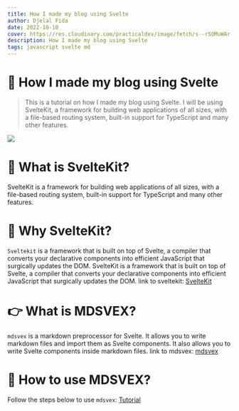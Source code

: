 ```yaml
---
title: How I made my blog using Svelte
author: Djelal Fida
date: 2022-10-10
cover: https://res.cloudinary.com/practicaldev/image/fetch/s--rSOMuWAr--/c_imagga_scale,f_auto,fl_progressive,h_720,q_auto,w_1280/https://dev-to-uploads.s3.amazonaws.com/uploads/articles/gg7fp7w1n0mmknq3qt69.png
description: How I made my blog using Svelte
tags: javascript svelte md
---
```


# 🚀 How I made my blog using Svelte

> This is a tutorial on how I made my blog using Svelte. I will be using SvelteKit, a framework for building web applications of all sizes, with a file-based routing system, built-in support for TypeScript and many other features.

![](https://res.cloudinary.com/practicaldev/image/fetch/s--rSOMuWAr--/c_imagga_scale,f_auto,fl_progressive,h_720,q_auto,w_1280/https://dev-to-uploads.s3.amazonaws.com/uploads/articles/gg7fp7w1n0mmknq3qt69.png)

# 🔭 What is SvelteKit?

SvelteKit is a framework for building web applications of all sizes, with a file-based routing system, built-in support for TypeScript and many other features.

# 🤯 Why SvelteKit?

`Sveltekit` is a framework that is built on top of Svelte, a compiler that converts your declarative components into efficient JavaScript that surgically updates the DOM. SvelteKit is a framework that is built on top of Svelte, a compiler that converts your declarative components into efficient JavaScript that surgically updates the DOM. link to sveltekit: [SvelteKit](https://kit.svelte.dev/)

# 👉 What is MDSVEX?

`mdsvex` is a markdown preprocessor for Svelte. It allows you to write markdown files and import them as Svelte components. It also allows you to write Svelte components inside markdown files. link to mdsvex: [mdsvex](https://mdsvex.com/)

# 📝 How to use MDSVEX?

Follow the steps below to use `mdsvex`:
[Tutorial](https://joshcollinsworth.com/blog/build-static-sveltekit-markdown-blog#approach-2-dynamic-routes)
